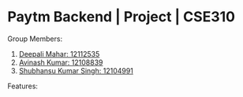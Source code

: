 # Paytm Backend | Project | CSE310

Group Members:

1. [Deepali Mahar: 12112535](https://github.com/deeu29)
2. [Avinash Kumar: 12108839](https://github.com/Avinashkumar2022)
3. [Shubhansu Kumar Singh: 12104991](https://github.com/shubhansu-kr)

Features: 

